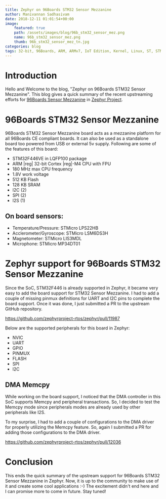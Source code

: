 ```yaml
---
title: Zephyr on 96Boards STM32 Sensor Mezzanine
author: Manivannan Sadhasivam
date: 2018-12-11 01:01:54+00:00
image:
    featured: true
    path: /assets/images/blog/96b_stm32_sensor_mez.png
    name: 96b_stm32_sensor_mez.png
    thumb: 96b_stm32_sensor_mez_tn.jpg
categories: blog
tags: 32-bit, 96Boards, ARM, ARMv7, IoT Edition, Kernel, Linux, ST, STM32, ST-Link, Zephyr, Debugging, PWM, I2C, SPI, Clock, Sensor, Mezzanine
---
```


# Introduction

Hello and Welcome to the blog, "Zephyr on 96Boards STM32 Sensor Mezzanine". This
blog gives a quick summary of the recent upstreaming efforts for [96Boards Sensor Mezzanine](https://www.96boards.org/product/stm32/) in [Zephyr Project](https://github.com/zephyrproject-rtos/zephyr).

# 96Boards STM32 Sensor Mezzanine

96Boards STM32 Sensor Mezzanine board acts as a mezzanine platform for
all 96Boards CE compliant boards. It can also be used as a standalone
board too powered from USB or external 5v supply. Following are some of the
features of this board:

* STM32F446VE in LQFP100 package
* ARM |reg| 32-bit Cortex |reg|-M4 CPU with FPU
* 180 MHz max CPU frequency
* 1.8V work voltage
* 512 KB Flash
* 128 KB SRAM
* I2C (2)
* SPI (2)
* I2S (1)

## On board sensors:

* Temperature/Pressure: STMicro LPS22HB
* Acclerometer/Gyroscope: STMicro LSM6DS3H
* Magnetometer: STMicro LIS3MDL
* Microphone: STMicro MP34DT01

# Zephyr support for 96Boards STM32 Sensor Mezzanine

Since the SoC, STM32F446 is already supported in Zephyr, it became very easy
to add the board support for STM32 Sensor Mezzanine. I had to add a couple of
missing pinmux definitions for UART and I2C pins to complete the board support.
Once it was done, I just submitted a PR to the upstream GitHub repository.

https://github.com/zephyrproject-rtos/zephyr/pull/11987

Below are the supported peripherals for this board in Zephyr:

* NVIC
* UART
* GPIO
* PINMUX
* FLASH
* SPI
* I2C

## DMA Memcpy

While working on the board support, I noticed that the DMA controller in this
SoC supports Memcpy and peripheral transactions. So, I decided to test the
Memcpy mode since peripherals modes are already used by other peripherals like
I2S.

To my surprise, I had to add a couple of configurations to the DMA driver for
properly utilizing the Memcpy feature. So, again I submitted a PR for adding
those configurations to the DMA driver.

https://github.com/zephyrproject-rtos/zephyr/pull/12036

# Conclusion

This ends the quick summary of the upstream support for 96Boards STM32 Sensor
Mezzanine in Zephyr. Now, it is up to the community to make use of it and create
some cool applications :-) The excitement didn't end here and I can promise more
to come in future. Stay tuned!
